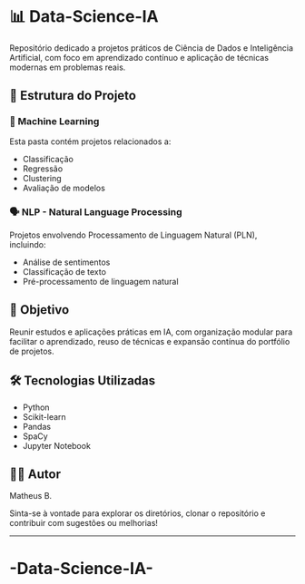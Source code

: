 # 📊 Data-Science-IA

Repositório dedicado a projetos práticos de Ciência de Dados e Inteligência Artificial, com foco em aprendizado contínuo e aplicação de técnicas modernas em problemas reais.

## 📁 Estrutura do Projeto

### 🧠 Machine Learning
Esta pasta contém projetos relacionados a:
- Classificação
- Regressão
- Clustering
- Avaliação de modelos

### 🗣️ NLP - Natural Language Processing
Projetos envolvendo Processamento de Linguagem Natural (PLN), incluindo:
- Análise de sentimentos
- Classificação de texto
- Pré-processamento de linguagem natural

## 🎯 Objetivo
Reunir estudos e aplicações práticas em IA, com organização modular para facilitar o aprendizado, reuso de técnicas e expansão contínua do portfólio de projetos.

## 🛠️ Tecnologias Utilizadas
- Python
- Scikit-learn
- Pandas
- SpaCy
- Jupyter Notebook

## 👨‍💻 Autor
Matheus B.

Sinta-se à vontade para explorar os diretórios, clonar o repositório e contribuir com sugestões ou melhorias!

---

# -Data-Science-IA-
